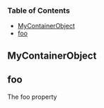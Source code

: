 <!-- Generated by documentation.js. Update this documentation by updating the source code. -->

### Table of Contents

-   [MyContainerObject](#mycontainerobject)
-   [foo](#foo)

## MyContainerObject

## foo

The foo property
